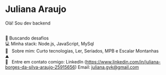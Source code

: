 # Juliana Araujo

Olá!
Sou dev backend

 
 <br/> :muscle: Buscando desafios
 <br/> :computer: Minha stack: Node.js, JavaScript, MySql
 <br/> 💬  &nbsp; Sobre mim: Curto tecnologias, Ler, Seriados, MPB e Escalar Montanhas ⛰️
 <br/> :email: &nbsp; Entre em contato comigo: 
 LinkedIn (https://www.linkedin.com/in/juliana-borges-da-silva-araujo-25915656)
 Email: juliana.gvk@gmail.com


